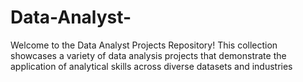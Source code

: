 # Data-Analyst-
Welcome to the Data Analyst Projects Repository! This collection showcases a variety of data analysis projects that demonstrate the application of analytical skills across diverse datasets and industries
